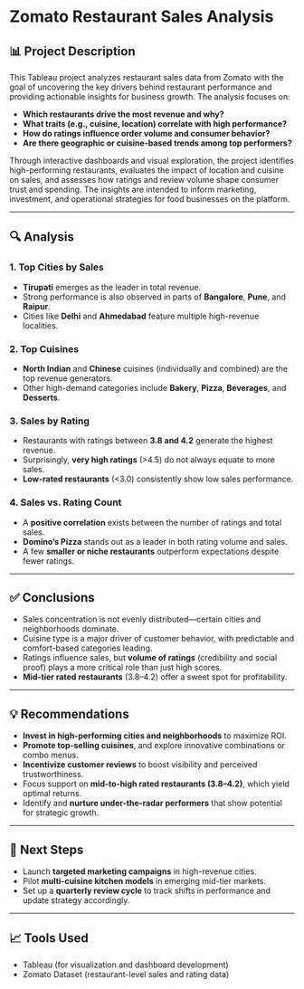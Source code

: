 # Zomato Restaurant Sales Analysis

## 📊 Project Description

This Tableau project analyzes restaurant sales data from Zomato with the goal of uncovering the key drivers behind restaurant performance and providing actionable insights for business growth. The analysis focuses on:

- **Which restaurants drive the most revenue and why?**
- **What traits (e.g., cuisine, location) correlate with high performance?**
- **How do ratings influence order volume and consumer behavior?**
- **Are there geographic or cuisine-based trends among top performers?**

Through interactive dashboards and visual exploration, the project identifies high-performing restaurants, evaluates the impact of location and cuisine on sales, and assesses how ratings and review volume shape consumer trust and spending. The insights are intended to inform marketing, investment, and operational strategies for food businesses on the platform.

---

## 🔍 Analysis

### 1. Top Cities by Sales
- **Tirupati** emerges as the leader in total revenue.
- Strong performance is also observed in parts of **Bangalore**, **Pune**, and **Raipur**.
- Cities like **Delhi** and **Ahmedabad** feature multiple high-revenue localities.

### 2. Top Cuisines
- **North Indian** and **Chinese** cuisines (individually and combined) are the top revenue generators.
- Other high-demand categories include **Bakery**, **Pizza**, **Beverages**, and **Desserts**.

### 3. Sales by Rating
- Restaurants with ratings between **3.8 and 4.2** generate the highest revenue.
- Surprisingly, **very high ratings** (>4.5) do not always equate to more sales.
- **Low-rated restaurants** (<3.0) consistently show low sales performance.

### 4. Sales vs. Rating Count
- A **positive correlation** exists between the number of ratings and total sales.
- **Domino’s Pizza** stands out as a leader in both rating volume and sales.
- A few **smaller or niche restaurants** outperform expectations despite fewer ratings.

---

## ✅ Conclusions

- Sales concentration is not evenly distributed—certain cities and neighborhoods dominate.
- Cuisine type is a major driver of customer behavior, with predictable and comfort-based categories leading.
- Ratings influence sales, but **volume of ratings** (credibility and social proof) plays a more critical role than just high scores.
- **Mid-tier rated restaurants** (3.8–4.2) offer a sweet spot for profitability.

---

## 💡 Recommendations

- **Invest in high-performing cities and neighborhoods** to maximize ROI.
- **Promote top-selling cuisines**, and explore innovative combinations or combo menus.
- **Incentivize customer reviews** to boost visibility and perceived trustworthiness.
- Focus support on **mid-to-high rated restaurants (3.8–4.2)**, which yield optimal returns.
- Identify and **nurture under-the-radar performers** that show potential for strategic growth.

---

## 🚀 Next Steps

- Launch **targeted marketing campaigns** in high-revenue cities.
- Pilot **multi-cuisine kitchen models** in emerging mid-tier markets.
- Set up a **quarterly review cycle** to track shifts in performance and update strategy accordingly.

---

## 📈 Tools Used
- Tableau (for visualization and dashboard development)
- Zomato Dataset (restaurant-level sales and rating data)
